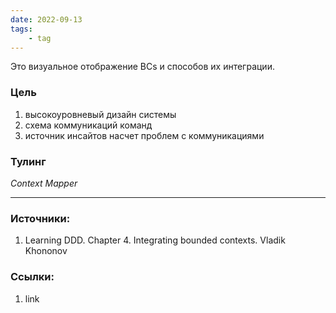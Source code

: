 ```yaml
---
date: 2022-09-13
tags:
    - tag
---
```


Это визуальное отображение BCs и способов их интеграции.

### Цель

1. высокоуровневый дизайн системы
1. схема коммуникаций команд
1. источник инсайтов насчет проблем с коммуникациями

### Тулинг

*Context Mapper*


---

### Источники:
1. Learning DDD. Chapter 4. Integrating bounded contexts. Vladik Khononov

### Ссылки:
1. link